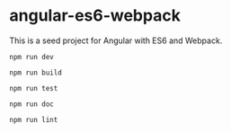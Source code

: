 # angular-es6-webpack

This is a seed project for Angular with ES6 and Webpack.

```
npm run dev
```

```
npm run build
```

```
npm run test
```

```
npm run doc
```

```
npm run lint
```
